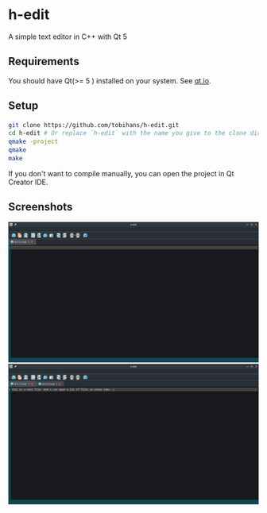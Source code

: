 # h-edit
A simple text editor in C++ with Qt 5

## Requirements
You should have Qt(>= 5 ) installed on your system. See [qt.io](https://qt.io).

## Setup
```bash
git clone https://github.com/tobihans/h-edit.git
cd h-edit # Or replace `h-edit` with the name you give to the clone directory.
qmake -project
qmake
make
```

If you don't want to compile manually, you can open the project in Qt Creator IDE.

## Screenshots
![Demo](./images/demo.png)
![Demo](./images/demo2.png)
